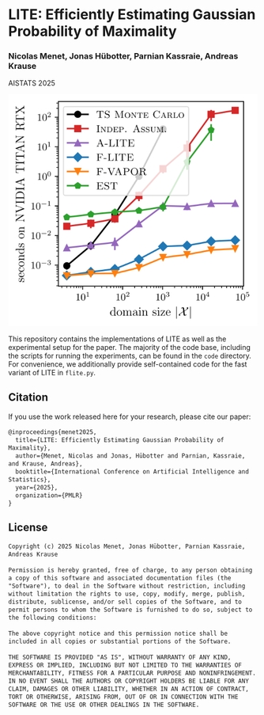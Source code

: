 # LITE: Efficiently Estimating Gaussian Probability of Maximality

### Nicolas Menet, Jonas Hübotter, Parnian Kassraie, Andreas Krause

AISTATS 2025

![Runtime per domain size of competing methods for PoM estimation](./figures/runtimes_per_domain_size.svg)

This repository contains the implementations of LITE as well as the experimental setup for the paper. The majority of the code base, including the scripts for running the experiments, can be found in the `code` directory. For convenience, we additionally provide self-contained code for the fast variant of LITE in `flite.py`.

## Citation
If you use the work released here for your research, please cite our paper:
```
@inproceedings{menet2025,
  title={LITE: Efficiently Estimating Gaussian Probability of Maximality},
  author={Menet, Nicolas and Jonas, Hübotter and Parnian, Kassraie, and Krause, Andreas},
  booktitle={International Conference on Artificial Intelligence and Statistics},
  year={2025},
  organization={PMLR}
}
```

## License
```
Copyright (c) 2025 Nicolas Menet, Jonas Hübotter, Parnian Kassraie, Andreas Krause

Permission is hereby granted, free of charge, to any person obtaining a copy of this software and associated documentation files (the "Software"), to deal in the Software without restriction, including without limitation the rights to use, copy, modify, merge, publish, distribute, sublicense, and/or sell copies of the Software, and to permit persons to whom the Software is furnished to do so, subject to the following conditions:

The above copyright notice and this permission notice shall be included in all copies or substantial portions of the Software.

THE SOFTWARE IS PROVIDED "AS IS", WITHOUT WARRANTY OF ANY KIND, EXPRESS OR IMPLIED, INCLUDING BUT NOT LIMITED TO THE WARRANTIES OF MERCHANTABILITY, FITNESS FOR A PARTICULAR PURPOSE AND NONINFRINGEMENT. IN NO EVENT SHALL THE AUTHORS OR COPYRIGHT HOLDERS BE LIABLE FOR ANY CLAIM, DAMAGES OR OTHER LIABILITY, WHETHER IN AN ACTION OF CONTRACT, TORT OR OTHERWISE, ARISING FROM, OUT OF OR IN CONNECTION WITH THE SOFTWARE OR THE USE OR OTHER DEALINGS IN THE SOFTWARE.
```
